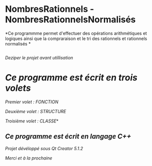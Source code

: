 # NombresRationnels -NombresRationnelsNormalisés

*Ce programmme permet d'effectuer des opérations arithmétiques et logiques ainsi que la compraraison et le tri des rationnels et rationnels normalisés *
```
```
*Deziper le projet avant utillisation*

*<h1>Ce programme est écrit en trois volets</h1>*

*Premier volet : FONCTION*

*Deuxième volet : STRUCTURE*

*Troisième volet : CLASSE**

*<h2>Ce programme est écrit en langage C++</h2>*

*Projet dévéloppé sous Qt Creator 5.1.2*

*Merci et à la prochaine*
